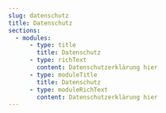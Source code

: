 ```yaml
---
slug: datenschutz
title: Datenschutz
sections:
  - modules:
      - type: title
        title: Datenschutz
      - type: richText
        content: Datenschutzerklärung hier
      - type: moduleTitle
        title: Datenschutz
      - type: moduleRichText
        content: Datenschutzerklärung hier
---
```

